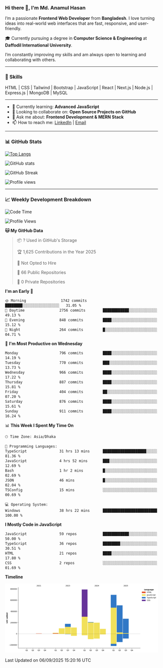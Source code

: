 ### Hi there 👋, I'm Md. Anamul Hasan

I’m a passionate **Frontend Web Developer** from **Bangladesh**. I love turning ideas into real-world web interfaces that are fast, responsive, and user-friendly.

🎓 Currently pursuing a degree in **Computer Science & Engineering** at **Daffodil International University**.

I’m constantly improving my skills and am always open to learning and collaborating with others.

---

### 🚀 Skills
HTML | CSS | Tailwind | Bootstrap | JavaScript | React | Next.js | Node.js | Express.js | MongoDB | MySQL 

---

- 🌱 Currently learning: **Advanced JavaScript**
- 👯 Looking to collaborate on: **Open Source Projects on GitHub**
- 💬 Ask me about: **Frontend Development & MERN Stack**
- 📫 How to reach me: [LinkedIn](https://www.linkedin.com/in/mdanamulhasan201) | [Email](mailto:anamulhasan3625@gmail.com)

---

### 📊 GitHub Stats

[![Top Langs](https://github-readme-stats.vercel.app/api/top-langs/?username=mdanamulhasan201&layout=compact)](https://github.com/anuraghazra/github-readme-stats)

![GitHub stats](https://github-readme-stats.vercel.app/api?username=mdanamulhasan201&show_icons=true&count_private=true&theme=tokyonight)

![GitHub Streak](https://streak-stats.demolab.com?user=mdanamulhasan201&theme=tokyonight)

![Profile views](https://gpvc.arturio.dev/mdanamulhasan201)

---

### 📈 Weekly Development Breakdown

<!--START_SECTION:waka-->
![Code Time](http://img.shields.io/badge/Code%20Time-651%20hrs%204%20mins-blue)

![Profile Views](http://img.shields.io/badge/Profile%20Views-1-blue)

**🐱 My GitHub Data** 

> 📦 ? Used in GitHub's Storage 
 > 
> 🏆 1,625 Contributions in the Year 2025
 > 
> 🚫 Not Opted to Hire
 > 
> 📜 66 Public Repositories 
 > 
> 🔑 0 Private Repositories 
 > 
**I'm an Early 🐤** 

```text
🌞 Morning                1742 commits        ████████░░░░░░░░░░░░░░░░░   31.05 % 
🌆 Daytime                2756 commits        ████████████░░░░░░░░░░░░░   49.13 % 
🌃 Evening                848 commits         ████░░░░░░░░░░░░░░░░░░░░░   15.12 % 
🌙 Night                  264 commits         █░░░░░░░░░░░░░░░░░░░░░░░░   04.71 % 
```
📅 **I'm Most Productive on Wednesday** 

```text
Monday                   796 commits         ████░░░░░░░░░░░░░░░░░░░░░   14.19 % 
Tuesday                  770 commits         ███░░░░░░░░░░░░░░░░░░░░░░   13.73 % 
Wednesday                966 commits         ████░░░░░░░░░░░░░░░░░░░░░   17.22 % 
Thursday                 887 commits         ████░░░░░░░░░░░░░░░░░░░░░   15.81 % 
Friday                   404 commits         ██░░░░░░░░░░░░░░░░░░░░░░░   07.20 % 
Saturday                 876 commits         ████░░░░░░░░░░░░░░░░░░░░░   15.61 % 
Sunday                   911 commits         ████░░░░░░░░░░░░░░░░░░░░░   16.24 % 
```


📊 **This Week I Spent My Time On** 

```text
🕑︎ Time Zone: Asia/Dhaka

💬 Programming Languages: 
TypeScript               31 hrs 13 mins      ████████████████████░░░░░   81.36 % 
JavaScript               4 hrs 52 mins       ███░░░░░░░░░░░░░░░░░░░░░░   12.69 % 
Bash                     1 hr 2 mins         █░░░░░░░░░░░░░░░░░░░░░░░░   02.69 % 
JSON                     46 mins             █░░░░░░░░░░░░░░░░░░░░░░░░   02.04 % 
TSConfig                 15 mins             ░░░░░░░░░░░░░░░░░░░░░░░░░   00.69 % 

💻 Operating System: 
Windows                  38 hrs 22 mins      █████████████████████████   100.00 % 
```

**I Mostly Code in JavaScript** 

```text
JavaScript               59 repos            ████████████░░░░░░░░░░░░░   50.00 % 
TypeScript               36 repos            ████████░░░░░░░░░░░░░░░░░   30.51 % 
HTML                     21 repos            ████░░░░░░░░░░░░░░░░░░░░░   17.80 % 
CSS                      2 repos             ░░░░░░░░░░░░░░░░░░░░░░░░░   01.69 % 
```



**Timeline**

![Lines of Code chart](https://raw.githubusercontent.com/mdanamulhasan201/mdanamulhasan201/main/assets/bar_graph.png)


 Last Updated on 06/09/2025 15:20:16 UTC
<!--END_SECTION:waka-->
